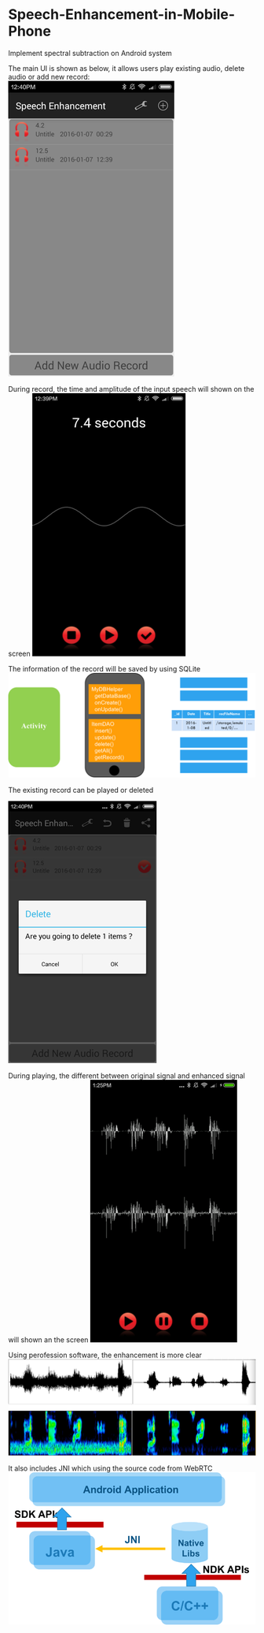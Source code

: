 # Speech-Enhancement-in-Mobile-Phone
Implement spectral subtraction on Android system



The main UI is shown as below, it allows users play existing audio, delete audio or add new record:
![image](https://github.com/ApolloXu/Speech-Enhancement-in-Mobile-Phone/blob/master/Screenshot/Main.png)

During record, the time and amplitude of the input speech will shown on the screen
![image](https://github.com/ApolloXu/Speech-Enhancement-in-Mobile-Phone/blob/master/Screenshot/Record.png)

The information of the record will be saved by using SQLite
![image](https://github.com/ApolloXu/Speech-Enhancement-in-Mobile-Phone/blob/master/Screenshot/SQLite.png)

The existing record can be played or deleted

![image](https://github.com/ApolloXu/Speech-Enhancement-in-Mobile-Phone/blob/master/Screenshot/Delete.png)

During playing, the different between original signal and enhanced signal will shown an the screen
![image](https://github.com/ApolloXu/Speech-Enhancement-in-Mobile-Phone/blob/master/Screenshot/Play.png)

Using perofession software, the enhancement is more clear
![image](https://github.com/ApolloXu/Speech-Enhancement-in-Mobile-Phone/blob/master/Screenshot/compare.png)

It also includes JNI which using the source code from WebRTC
![image](https://github.com/ApolloXu/Speech-Enhancement-in-Mobile-Phone/blob/master/Screenshot/JNI.png)
